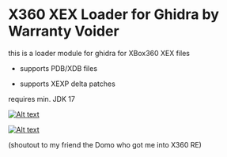 # X360 XEX Loader for Ghidra by Warranty Voider

this is a loader module for ghidra for XBox360 XEX files

* supports PDB/XDB files

* supports XEXP delta patches

requires min. JDK 17

[![Alt text](https://img.youtube.com/vi/coGz0f7hHTM/0.jpg)](https://www.youtube.com/watch?v=coGz0f7hHTM)


[![Alt text](https://img.youtube.com/vi/dBoofGgraKM/0.jpg)](https://www.youtube.com/watch?v=dBoofGgraKM)

(shoutout to my friend the Domo who got me into X360 RE)
